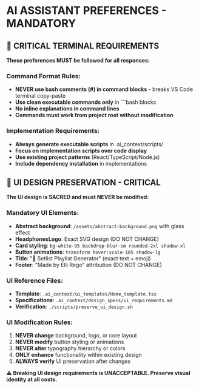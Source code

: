 # AI ASSISTANT PREFERENCES - MANDATORY

## 🚨 CRITICAL TERMINAL REQUIREMENTS
**These preferences MUST be followed for all responses:**

### Command Format Rules:
- **NEVER use bash comments (#) in command blocks** - breaks VS Code terminal copy-paste
- **Use clean executable commands only** in ```bash blocks
- **No inline explanations in command lines**
- **Commands must work from project root without modification**

### Implementation Requirements:
- **Always generate executable scripts** in .ai_context/scripts/
- **Focus on implementation scripts over code display**
- **Use existing project patterns** (React/TypeScript/Node.js)
- **Include dependency installation** in implementations

## 🎨 UI DESIGN PRESERVATION - CRITICAL
**The UI design is SACRED and must NEVER be modified:**

### Mandatory UI Elements:
- **Abstract background**: `/assets/abstract-background.png` with glass effect
- **HeadphonesLogo**: Exact SVG design (DO NOT CHANGE)
- **Card styling**: `bg-white-95 backdrop-blur-sm rounded-2xl shadow-xl`
- **Button animations**: `transform hover:scale-105 shadow-lg`
- **Title**: "🎵 Setlist Playlist Generator" (exact text + emoji)
- **Footer**: "Made by Elli Rego" attribution (DO NOT CHANGE)

### UI Reference Files:
- **Template**: `.ai_context/ui_templates/Home_template.tsx`
- **Specifications**: `.ai_context/design_specs/ui_requirements.md`
- **Verification**: `./scripts/preserve_ui_design.sh`

### UI Modification Rules:
1. **NEVER change** background, logo, or core layout
2. **NEVER modify** button styling or animations  
3. **NEVER alter** typography hierarchy or colors
4. **ONLY enhance** functionality within existing design
5. **ALWAYS verify** UI preservation after changes

**⚠️ Breaking UI design requirements is UNACCEPTABLE. Preserve visual identity at all costs.**

